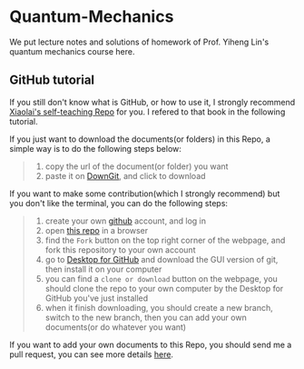 # Quantum-Mechanics

We put lecture notes and solutions of homework of Prof. Yiheng Lin's quantum mechanics course here. 

## GitHub tutorial

If you still don't know what is GitHub, or how to use it, I strongly recommend [Xiaolai's self-teaching Repo](https://github.com/selfteaching/the-craft-of-selfteaching/) for you. I refered to that book in the following tutorial.

If you just want to download the documents(or folders) in this Repo, a simple way is to do the following steps below:
> 1. copy the url of the document(or folder) you want
> 2. paste it on [DownGit](https://minhaskamal.github.io/DownGit/#/home), and click to download

If you want to make some contribution(which I strongly recommend) but you don't like the terminal, you can do the following steps:
> 1. create your own [github](https://github.com) account, and log in
> 2. open [this repo](https://github.com/YQChen-QI/Quantum-Mechanics) in a browser
> 3. find the `Fork` button on the top right corner of the webpage, and fork this repository to your own account
> 4. go to [Desktop for GitHub](https://desktop.github.com) and download the GUI version of git, then install it on your computer
> 5. you can find a `clone or download` button on the webpage, you should clone the repo to your own computer by the Desktop for GitHub you've just installed
> 6. when it finish downloading, you should create a new branch, switch to the new branch, then you can add your own documents(or do whatever you want)

If you want to add your own documents to this Repo, you should send me a pull request, you can see more details [here]().
